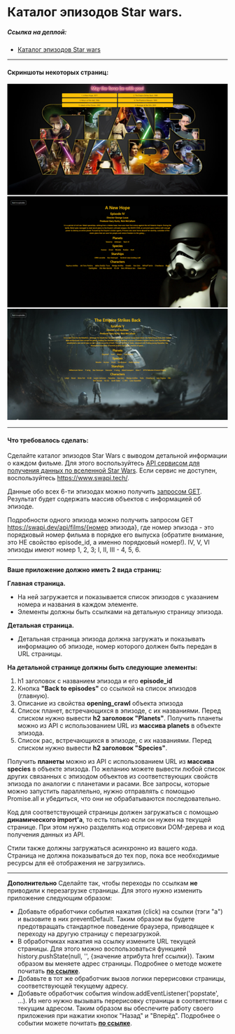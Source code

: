 # Каталог эпизодов Star wars.

##### Ссылка на деплой:
- [Каталог эпизодов Star wars](https://banditos86.github.io/star-wars-episodes/ 'Каталог эпизодов Star wars')

---

#### Скриншоты некоторых страниц:
![Скриншот главной](star-wars.png 'Скриншот главной')
![Скриншот главной](star-wars1.png 'Скриншот эпизода 1977 года')
![Скриншот главной](star-wars2.png 'Скриншот эпизода 1980 года')

---

#### Что требовалось сделать:

Сделайте каталог эпизодов Star Wars с выводом детальной информации о каждом фильме. Для этого воспользуйтесь [API сервисом для получения данных по вселенной Star Wars](https://swapi.dev/ 'API сервис для получения данных по вселенной Star Wars'). Если сервис не доступен, воспользуйтесь https://www.swapi.tech/.

Данные обо всех 6-ти эпизодах можно получить [запросом GET](https://swapi.dev/api/films/ 'запрос GET'). Результат будет содержать массив объектов с информацией об эпизоде.

Подробности одного эпизода можно получить запросом GET https://swapi.dev/api/films/{номер эпизода}, где номер эпизода - это порядковый номер фильма в порядке его выпуска (обратите внимание, это НЕ свойство episode_id, а именно порядковый номер!). IV, V, VI эпизоды имеют номер 1, 2, 3; I, II, III - 4, 5, 6.

---

**Ваше приложение должно иметь 2 вида страниц:**

**Главная страница.**
- На ней загружается и показывается список эпизодов с указанием номера и названия в каждом элементе.
- Элементы должны быть ссылками на детальную страницу эпизода.

**Детальная страница.**
- Детальная страница эпизода должна загружать и показывать информацию об эпизоде, номер которого должен быть передан в URL страницы.

**На детальной странице должны быть следующие элементы:**
1. h1 заголовок с названием эпизода и его **episode_id**
2. Кнопка **"Back to episodes"** со ссылкой на список эпизодов (главную).
3. Описание из свойства **opening_crawl** объекта эпизода
4. Список планет, встречающихся в эпизоде, с их названиями. Перед списком нужно вывести **h2 заголовок "Planets"**. Получить планеты можно из API с использованием URL из **массива planets** в объекте эпизода.
5. Список рас, встречающихся в эпизоде, с их названиями. Перед списком нужно вывести **h2 заголовок "Species"**.

Получить **планеты** можно из API с использованием URL из **массива species** в объекте эпизода.
По желанию можете вывести любой список других связанных с эпизодом объектов из соответствующих свойств эпизода по аналогии с планетами и расами.
Все запросы, которые можно запустить параллельно, нужно отправлять с помощью Promise.all и убедиться, что они не обрабатываются последовательно.

Код для соответствующей страницы должен загружаться с помощью **динамического import'а**, то есть только если он нужен на текущей странице. При этом нужно разделять код отрисовки DOM-дерева и код получения данных из API.

Стили также должны загружаться асинхронно из вашего кода. Страница не должна показываться до тех пор, пока все необходимые ресурсы для её отображения не загрузились.

---

**Дополнительно**
Сделайте так, чтобы переходы по ссылкам **не** приводили к перезагрузке страницы. Для этого нужно изменить приложение следующим образом:
- Добавьте обработчики события нажатия (click) на ссылки (тэги "a") и вызовите в них preventDefault. Таким образом вы будете предотвращать стандартное поведение браузера, приводящее к переходу на другую страницу с перезагрузкой.
- В обработчиках нажатия на ссылку измените URL текущей страницы. Для этого можно воспользоваться функцией history.pushState(null, '', {значение атрибута href ссылки}). Таким образом вы меняете адрес страницы. Подробнее о методе можете почитать **[по ссылке](https://developer.mozilla.org/ru/docs/Web/API/History/pushState)**.
- Добавьте в тот же обработчик вызов логики перерисовки страницы, соответствующей текущему адресу.
- Добавьте обработчик события window.addEventListener('popstate', ...). Из него нужно вызывать перерисовку страницы в соответствии с текущим адресом. Таким образом вы обеспечите работу своего приложения при нажатии кнопок "Назад" и "Вперёд". Подробнее о событии можете почитать **[по ссылке](https://developer.mozilla.org/ru/docs/Web/API/Window/popstate_event)**.
